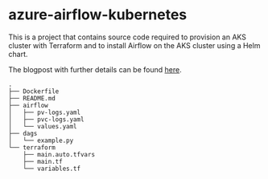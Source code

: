 # azure-airflow-kubernetes

This is a project that contains source code required to provision an AKS cluster with Terraform and to install Airflow
on the AKS cluster using a Helm chart.

The blogpost with further details can be found [here](https://www.fpgmaas.com/blog/azure-airflow-kubernetes).

```
.
├── Dockerfile
├── README.md
├── airflow
│   ├── pv-logs.yaml
│   ├── pvc-logs.yaml
│   └── values.yaml
├── dags
│   └── example.py
└── terraform
    ├── main.auto.tfvars
    ├── main.tf
    └── variables.tf
```
